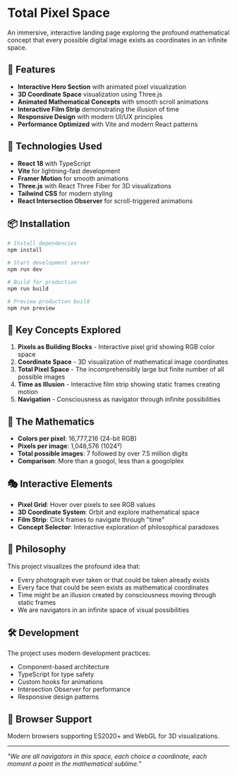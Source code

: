 # Total Pixel Space

An immersive, interactive landing page exploring the profound mathematical concept that every possible digital image exists as coordinates in an infinite space.

## 🌟 Features

- **Interactive Hero Section** with animated pixel visualization
- **3D Coordinate Space** visualization using Three.js
- **Animated Mathematical Concepts** with smooth scroll animations
- **Interactive Film Strip** demonstrating the illusion of time
- **Responsive Design** with modern UI/UX principles
- **Performance Optimized** with Vite and modern React patterns

## 🚀 Technologies Used

- **React 18** with TypeScript
- **Vite** for lightning-fast development
- **Framer Motion** for smooth animations
- **Three.js** with React Three Fiber for 3D visualizations
- **Tailwind CSS** for modern styling
- **React Intersection Observer** for scroll-triggered animations

## 📦 Installation

```bash
# Install dependencies
npm install

# Start development server
npm run dev

# Build for production
npm run build

# Preview production build
npm run preview
```

## 🎨 Key Concepts Explored

1. **Pixels as Building Blocks** - Interactive pixel grid showing RGB color space
2. **Coordinate Space** - 3D visualization of mathematical image coordinates  
3. **Total Pixel Space** - The incomprehensibly large but finite number of all possible images
4. **Time as Illusion** - Interactive film strip showing static frames creating motion
5. **Navigation** - Consciousness as navigator through infinite possibilities

## 🔢 The Mathematics

- **Colors per pixel**: 16,777,216 (24-bit RGB)
- **Pixels per image**: 1,048,576 (1024²)
- **Total possible images**: 7 followed by over 7.5 million digits
- **Comparison**: More than a googol, less than a googolplex

## 🎭 Interactive Elements

- **Pixel Grid**: Hover over pixels to see RGB values
- **3D Coordinate System**: Orbit and explore mathematical space
- **Film Strip**: Click frames to navigate through "time"
- **Concept Selector**: Interactive exploration of philosophical paradoxes

## 🌌 Philosophy

This project visualizes the profound idea that:
- Every photograph ever taken or that could be taken already exists
- Every face that could be seen exists as mathematical coordinates
- Time might be an illusion created by consciousness moving through static frames
- We are navigators in an infinite space of visual possibilities

## 🛠️ Development

The project uses modern development practices:
- Component-based architecture
- TypeScript for type safety
- Custom hooks for animations
- Intersection Observer for performance
- Responsive design patterns

## 📱 Browser Support

Modern browsers supporting ES2020+ and WebGL for 3D visualizations.

---

*"We are all navigators in this space, each choice a coordinate, each moment a point in the mathematical sublime."*
